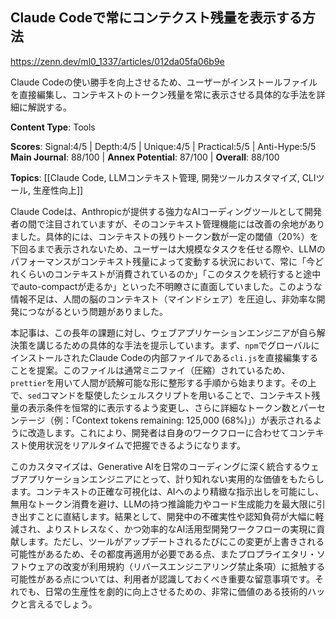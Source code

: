 ## Claude Codeで常にコンテクスト残量を表示する方法

https://zenn.dev/ml0_1337/articles/012da05fa06b9e

Claude Codeの使い勝手を向上させるため、ユーザーがインストールファイルを直接編集し、コンテキストのトークン残量を常に表示させる具体的な手法を詳細に解説する。

**Content Type**: Tools

**Scores**: Signal:4/5 | Depth:4/5 | Unique:4/5 | Practical:5/5 | Anti-Hype:5/5
**Main Journal**: 88/100 | **Annex Potential**: 87/100 | **Overall**: 88/100

**Topics**: [[Claude Code, LLMコンテキスト管理, 開発ツールカスタマイズ, CLIツール, 生産性向上]]

Claude Codeは、Anthropicが提供する強力なAIコーディングツールとして開発者の間で注目されていますが、そのコンテキスト管理機能には改善の余地がありました。具体的には、コンテキストの残りトークン数が一定の閾値（20%）を下回るまで表示されないため、ユーザーは大規模なタスクを任せる際や、LLMのパフォーマンスがコンテキスト残量によって変動する状況において、常に「今どれくらいのコンテキストが消費されているのか」「このタスクを続行すると途中でauto-compactが走るか」といった不明瞭さに直面していました。このような情報不足は、人間の脳のコンテキスト（マインドシェア）を圧迫し、非効率な開発につながるという問題がありました。

本記事は、この長年の課題に対し、ウェブアプリケーションエンジニアが自ら解決策を講じるための具体的な手法を提示しています。まず、`npm`でグローバルにインストールされたClaude Codeの内部ファイルである`cli.js`を直接編集することを提案。このファイルは通常ミニファイ（圧縮）されているため、`prettier`を用いて人間が読解可能な形に整形する手順から始まります。その上で、`sed`コマンドを駆使したシェルスクリプトを用いることで、コンテキスト残量の表示条件を恒常的に表示するよう変更し、さらに詳細なトークン数とパーセンテージ（例：「Context tokens remaining: 125,000 (68%)」）が表示されるように改造します。これにより、開発者は自身のワークフローに合わせてコンテキスト使用状況をリアルタイムで把握できるようになります。

このカスタマイズは、Generative AIを日常のコーディングに深く統合するウェブアプリケーションエンジニアにとって、計り知れない実用的な価値をもたらします。コンテキストの正確な可視化は、AIへのより精緻な指示出しを可能にし、無用なトークン消費を避け、LLMの持つ推論能力やコード生成能力を最大限に引き出すことに直結します。結果として、開発中の不確実性や認知負荷が大幅に軽減され、よりストレスなく、かつ効率的なAI活用型開発ワークフローの実現に貢献します。ただし、ツールがアップデートされるたびにこの変更が上書きされる可能性があるため、その都度再適用が必要である点、またプロプライエタリ・ソフトウェアの改変が利用規約（リバースエンジニアリング禁止条項）に抵触する可能性がある点については、利用者が認識しておくべき重要な留意事項です。それでも、日常の生産性を劇的に向上させるための、非常に価値のある技術的ハックと言えるでしょう。
